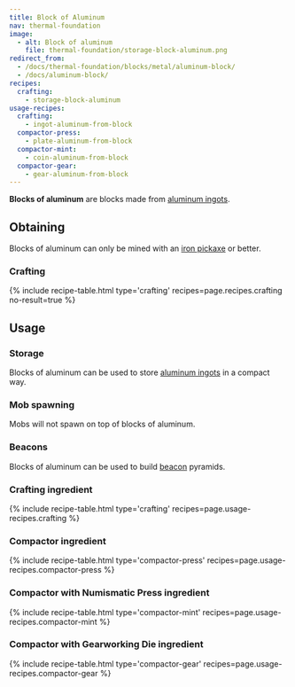 ```yaml
---
title: Block of Aluminum
nav: thermal-foundation
image:
  - alt: Block of aluminum
    file: thermal-foundation/storage-block-aluminum.png
redirect_from:
  - /docs/thermal-foundation/blocks/metal/aluminum-block/
  - /docs/aluminum-block/
recipes:
  crafting:
    - storage-block-aluminum
usage-recipes:
  crafting:
    - ingot-aluminum-from-block
  compactor-press:
    - plate-aluminum-from-block
  compactor-mint:
    - coin-aluminum-from-block
  compactor-gear:
    - gear-aluminum-from-block
---
```


**Blocks of aluminum** are blocks made from [aluminum
ingots](/docs/aluminum-ingot/).


Obtaining
---------

Blocks of aluminum can only be mined with an [iron
pickaxe](https://minecraft.gamepedia.com/Pickaxe) or better.

### Crafting
{% include recipe-table.html type='crafting' recipes=page.recipes.crafting no-result=true %}


Usage
-----

### Storage
Blocks of aluminum can be used to store [aluminum ingots](/docs/aluminum-ingot/)
in a compact way.

### Mob spawning
Mobs will not spawn on top of blocks of aluminum.

### Beacons
Blocks of aluminum can be used to build
[beacon](https://minecraft.gamepedia.com/Beacon) pyramids.

### Crafting ingredient
{% include recipe-table.html type='crafting' recipes=page.usage-recipes.crafting %}

### Compactor ingredient
{% include recipe-table.html type='compactor-press' recipes=page.usage-recipes.compactor-press %}

### Compactor with Numismatic Press ingredient
{% include recipe-table.html type='compactor-mint' recipes=page.usage-recipes.compactor-mint %}

### Compactor with Gearworking Die ingredient
{% include recipe-table.html type='compactor-gear' recipes=page.usage-recipes.compactor-gear %}

